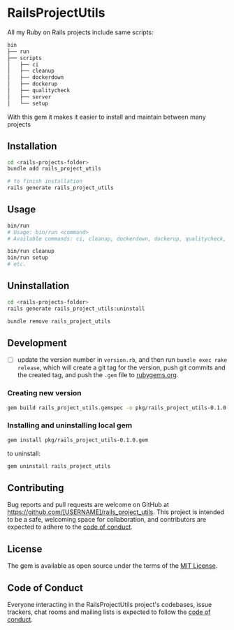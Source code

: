# RailsProjectUtils

All my Ruby on Rails projects include same scripts:

```bash
bin
├── run
├── scripts
│   ├── ci
│   ├── cleanup
│   ├── dockerdown
│   ├── dockerup
│   ├── qualitycheck
│   ├── server
│   └── setup
```

With this gem it makes it easier to install and maintain between many projects

## Installation

```bash
cd <rails-projects-folder>
bundle add rails_project_utils

# to finish installation
rails generate rails_project_utils
```

## Usage

```bash
bin/run
# Usage: bin/run <command>
# Available commands: ci, cleanup, dockerdown, dockerup, qualitycheck, server, setup

bin/run cleanup
bin/run setup
# etc.
```

## Uninstallation

```bash
cd <rails-projects-folder>
rails generate rails_project_utils:uninstall

bundle remove rails_project_utils
```

## Development

- [ ] update the version number in `version.rb`, and then run `bundle exec rake release`, which will create a git tag for the version, push git commits and the created tag, and push the `.gem` file to [rubygems.org](https://rubygems.org).

### Creating new version

```bash
gem build rails_project_utils.gemspec -o pkg/rails_project_utils-0.1.0.gem
```

### Installing and uninstalling local gem

```bash
gem install pkg/rails_project_utils-0.1.0.gem
```

to uninstall:

```bash
gem uninstall rails_project_utils
```

## Contributing

Bug reports and pull requests are welcome on GitHub at https://github.com/[USERNAME]/rails_project_utils. This project is intended to be a safe, welcoming space for collaboration, and contributors are expected to adhere to the [code of conduct](https://github.com/[USERNAME]/rails_project_utils/blob/main/CODE_OF_CONDUCT.md).

## License

The gem is available as open source under the terms of the [MIT License](https://opensource.org/licenses/MIT).

## Code of Conduct

Everyone interacting in the RailsProjectUtils project's codebases, issue trackers, chat rooms and mailing lists is expected to follow the [code of conduct](https://github.com/[USERNAME]/rails_project_utils/blob/main/CODE_OF_CONDUCT.md).
